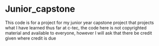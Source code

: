 # Junior_capstone

This code is for a project for my junior year capstone project that projects what I have learned thus far at c-tec, the code here is not copyrighted material and available to everyone, however I will ask that there be credit given where credit is due
